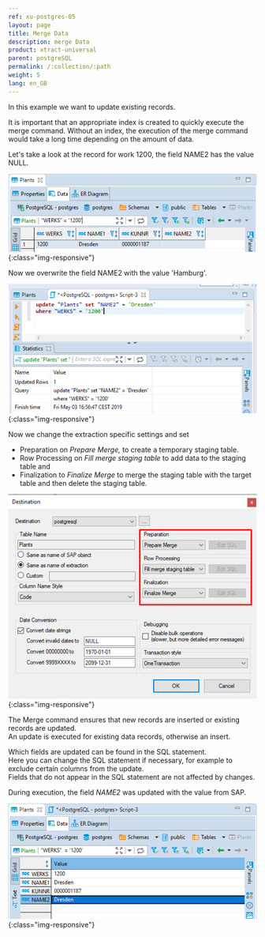 ```yaml
---
ref: xu-postgres-05
layout: page
title: Merge Data
description: merge Data
product: xtract-universal
parent: postgreSQL
permalink: /:collection/:path
weight: 5
lang: en_GB
---
```


In this example we want to update existing records.<br>

It is important that an appropriate index is created to quickly execute the merge command. Without an index, the execution of the merge command would take a long time depending on the amount of data. 

Let's take a look at the record for work 1200, the field NAME2 has the value NULL.

![Select-Before-Merge](/img/content/xu/select_werks_1200.png){:class="img-responsive"}

Now we overwrite the field NAME2 with the value 'Hamburg'.

![Update-Merge-Example-Data](/img/content/xu/update_werks_1200.png){:class="img-responsive"}

Now we change the extraction specific settings and set 

- Preparation on *Prepare Merge,* to create a temporary staging table.
- Row Processing on *Fill merge staging table* to add data to the staging table and 
- Finalization to *Finalize Merge* to merge the staging table with the target table and then delete the staging table.

![Extraction-Specific-Settings-Merge-Makt](/img/content/xu/destination_data_merge.png){:class="img-responsive"}

The Merge command ensures that new records are inserted or existing records are updated. <br>
An update is executed for existing data records, otherwise an insert.

Which fields are updated can be found in the SQL statement. <br>
Here you can change the SQL statement if necessary, for example to exclude certain columns from the update.<br>
Fields that do not appear in the SQL statement are not affected by changes.

During execution, the field *NAME2* was updated with the value from SAP.

![Merge-Result-Table-Data](/img/content/xu/merge_name2_werks_1200.png){:class="img-responsive"}




